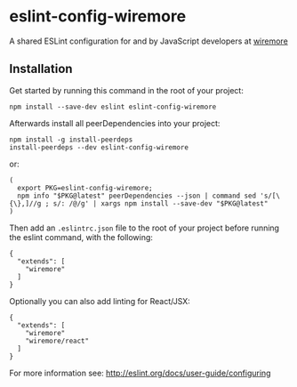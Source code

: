 # eslint-config-wiremore 

A shared ESLint configuration for and by JavaScript developers at [wiremore](https://www.wiremore.com)

## Installation

Get started by running this command in the root of your project:

`npm install --save-dev eslint eslint-config-wiremore`

Afterwards install all peerDependencies into your project:

```
npm install -g install-peerdeps
install-peerdeps --dev eslint-config-wiremore
```

or:
```
(
  export PKG=eslint-config-wiremore;
  npm info "$PKG@latest" peerDependencies --json | command sed 's/[\{\},]//g ; s/: /@/g' | xargs npm install --save-dev "$PKG@latest"
)
```

Then add an `.eslintrc.json` file to the root of your project before running the eslint command, with the following:

```
{
  "extends": [
    "wiremore"
  ]
}
```

Optionally you can also add linting for React/JSX:
```
{
  "extends": [
    "wiremore"
    "wiremore/react"
  ]
}
```

For more information see: http://eslint.org/docs/user-guide/configuring